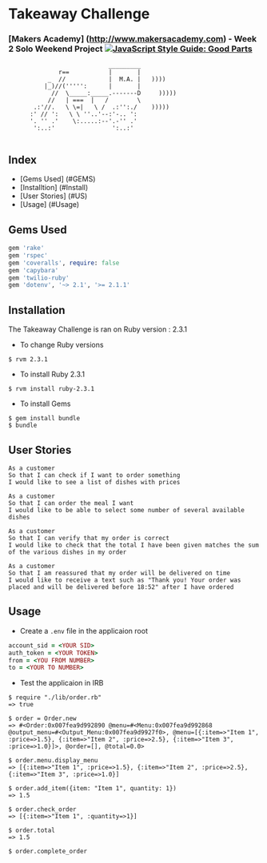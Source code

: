 # Takeaway Challenge
### [Makers Academy] (http://www.makersacademy.com) - Week 2 Solo Weekend Project [![JavaScript Style Guide: Good Parts](https://camo.githubusercontent.com/9129643a80884de138efdcfb7267f9c92161a84c/68747470733a2f2f636f766572616c6c732e696f2f6275696c64732f393637333132392f6261646765)](https://github.com/adrianeyre/takeaway-challenge)
```
                            _________
              r==           |       |
           _  //            |  M.A. |   ))))
          |_)//(''''':      |       |
            //  \_____:_____.-------D     )))))
           //   | ===  |   /        \
       .:'//.   \ \=|   \ /  .:'':./    )))))
      :' // ':   \ \ ''..'--:'-.. ':
      '. '' .'    \:.....:--'.-'' .'
       ':..:'                ':..:'
 
 ```
## Index
* [Gems Used] (#GEMS)
* [Installtion] (#Install)
* [User Stories] (#US)
* [Usage] (#Usage)
 
## <a name="GEMS">Gems Used</a>
```ruby
gem 'rake'
gem 'rspec'
gem 'coveralls', require: false
gem 'capybara'
gem 'twilio-ruby'
gem 'dotenv', '~> 2.1', '>= 2.1.1'
```

## <a name="Install">Installation</a>
The Takeaway Challenge is ran on Ruby version : 2.3.1

* To change Ruby versions
```shell
$ rvm 2.3.1
```
* To install Ruby 2.3.1
```shell
$ rvm install ruby-2.3.1
```
* To install Gems
```shell
$ gem install bundle
$ bundle
```

## <a name="US">User Stories</a>
```
As a customer
So that I can check if I want to order something
I would like to see a list of dishes with prices

As a customer
So that I can order the meal I want
I would like to be able to select some number of several available dishes

As a customer
So that I can verify that my order is correct
I would like to check that the total I have been given matches the sum of the various dishes in my order

As a customer
So that I am reassured that my order will be delivered on time
I would like to receive a text such as "Thank you! Your order was placed and will be delivered before 18:52" after I have ordered
```

## <a name="Usage">Usage</a>

* Create a `.env` file in the applicaion root
```ruby
account_sid = <YOUR SID>
auth_token = <YOUR TOKEN>
from = <YOU FROM NUMBER>
to = <YOUR TO NUMBER>
```

* Test the applicaion in IRB
```shell
$ require "./lib/order.rb"
=> true

$ order = Order.new
=> #<Order:0x007fea9d992890 @menu=#<Menu:0x007fea9d992868 @output_menu=#<Output_Menu:0x007fea9d9927f0>, @menu=[{:item=>"Item 1", :price=>1.5}, {:item=>"Item 2", :price=>2.5}, {:item=>"Item 3", :price=>1.0}]>, @order=[], @total=0.0>

$ order.menu.display_menu
=> [{:item=>"Item 1", :price=>1.5}, {:item=>"Item 2", :price=>2.5}, {:item=>"Item 3", :price=>1.0}]

$ order.add_item({item: "Item 1", quantity: 1})
=> 1.5

$ order.check_order
=> [{:item=>"Item 1", :quantity=>1}]

$ order.total
=> 1.5

$ order.complete_order
```

